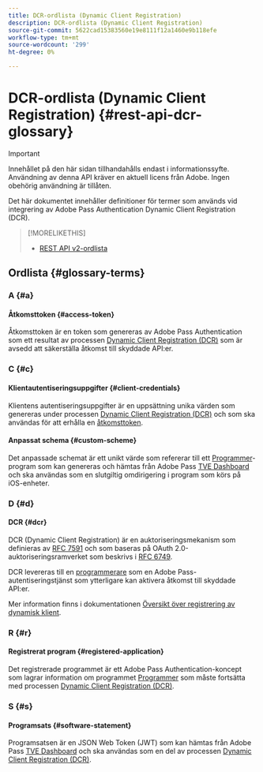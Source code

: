 ```yaml
---
title: DCR-ordlista (Dynamic Client Registration)
description: DCR-ordlista (Dynamic Client Registration)
source-git-commit: 5622cad15383560e19e8111f12a1460e9b118efe
workflow-type: tm+mt
source-wordcount: '299'
ht-degree: 0%

---
```


# DCR-ordlista (Dynamic Client Registration) {#rest-api-dcr-glossary}

>[!IMPORTANT]
>
> Innehållet på den här sidan tillhandahålls endast i informationssyfte. Användning av denna API kräver en aktuell licens från Adobe. Ingen obehörig användning är tillåten.

Det här dokumentet innehåller definitioner för termer som används vid integrering av Adobe Pass Authentication Dynamic Client Registration (DCR).

>[!MORELIKETHIS]
> 
> * [REST API v2-ordlista](/help/authentication/integration-guide-programmers/rest-apis/rest-api-v2/rest-api-v2-glossary.md)

## Ordlista {#glossary-terms}

### A {#a}

#### Åtkomsttoken {#access-token}

Åtkomsttoken är en token som genereras av Adobe Pass Authentication som ett resultat av processen [Dynamic Client Registration (DCR)](#dcr) som är avsedd att säkerställa åtkomst till skyddade API:er.

### C {#c}

#### Klientautentiseringsuppgifter {#client-credentials}

Klientens autentiseringsuppgifter är en uppsättning unika värden som genereras under processen [Dynamic Client Registration (DCR)](#dcr) och som ska användas för att erhålla en [åtkomsttoken](#access-token).

#### Anpassat schema {#custom-scheme}

Det anpassade schemat är ett unikt värde som refererar till ett [Programmer](/help/authentication/integration-guide-programmers/rest-apis/rest-api-v2/rest-api-v2-glossary.md#programmer)-program som kan genereras och hämtas från Adobe Pass [TVE Dashboard](/help/authentication/integration-guide-programmers/rest-apis/rest-api-v2/rest-api-v2-glossary.md#tve-dashboard) och ska användas som en slutgiltig omdirigering i program som körs på iOS-enheter.

### D {#d}

#### DCR {#dcr}

DCR (Dynamic Client Registration) är en auktoriseringsmekanism som definieras av [RFC 7591](https://datatracker.ietf.org/doc/html/rfc7591) och som baseras på OAuth 2.0-auktoriseringsramverket som beskrivs i [RFC 6749](https://datatracker.ietf.org/doc/html/rfc6749).

DCR levereras till en [programmerare](/help/authentication/integration-guide-programmers/rest-apis/rest-api-v2/rest-api-v2-glossary.md#programmer) som en Adobe Pass-autentiseringstjänst som ytterligare kan aktivera åtkomst till skyddade API:er.

Mer information finns i dokumentationen [Översikt över registrering av dynamisk klient](/help/authentication/integration-guide-programmers/rest-apis/rest-api-dcr/dynamic-client-registration-overview.md).

### R {#r}

#### Registrerat program {#registered-application}

Det registrerade programmet är ett Adobe Pass Authentication-koncept som lagrar information om programmet [Programmer](/help/authentication/integration-guide-programmers/rest-apis/rest-api-v2/rest-api-v2-glossary.md#programmer) som måste fortsätta med processen [Dynamic Client Registration (DCR)](#dcr).

### S {#s}

#### Programsats {#software-statement}

Programsatsen är en JSON Web Token (JWT) som kan hämtas från Adobe Pass [TVE Dashboard](/help/authentication/integration-guide-programmers/rest-apis/rest-api-v2/rest-api-v2-glossary.md#tve-dashboard) och ska användas som en del av processen [Dynamic Client Registration (DCR)](#dcr).
